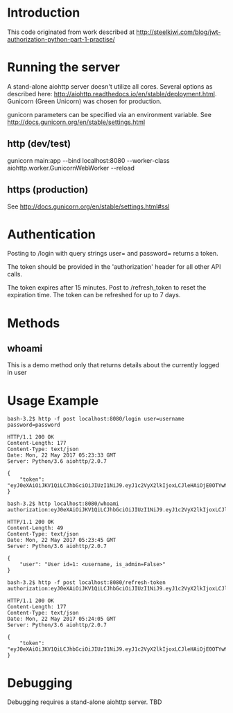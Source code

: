 # Introduction

This code originated from work described at http://steelkiwi.com/blog/jwt-authorization-python-part-1-practise/

# Running the server

A stand-alone aiohttp server doesn't utilize all cores. Several options as described here: http://aiohttp.readthedocs.io/en/stable/deployment.html. Gunicorn (Green Unicorn) was chosen for production.

gunicorn parameters can be specified via an environment variable. See http://docs.gunicorn.org/en/stable/settings.html

## http (dev/test)

gunicorn main:app --bind localhost:8080 --worker-class aiohttp.worker.GunicornWebWorker --reload

## https (production)

See http://docs.gunicorn.org/en/stable/settings.html#ssl

# Authentication

Posting to /login with query strings user= and password= returns a token.

The token should be provided in the 'authorization' header for all other API calls. 

The token expires after 15 minutes. Post to /refresh_token to reset the expiration time. The token can be refreshed for up to 7 days.

# Methods

## whoami

This is a demo method only that returns details about the currently logged in user

# Usage Example

    bash-3.2$ http -f post localhost:8080/login user=username password=password

    HTTP/1.1 200 OK
    Content-Length: 177
    Content-Type: text/json
    Date: Mon, 22 May 2017 05:23:33 GMT
    Server: Python/3.6 aiohttp/2.0.7

    {
        "token": "eyJ0eXAiOiJKV1QiLCJhbGciOiJIUzI1NiJ9.eyJ1c2VyX2lkIjoxLCJleHAiOjE0OTYwMzU1MjYsInJlZnJlc2hfZXhwIjoxNDk1NDU2ODI2LjMwMTE5M30.LRDw1wnfoDluSMBfghUJB2e4Iy8jSlLkQmIlKMet9mo"
    }

    bash-3.2$ http localhost:8080/whoami authorization:eyJ0eXAiOiJKV1QiLCJhbGciOiJIUzI1NiJ9.eyJ1c2VyX2lkIjoxLCJleHAiOjE0OTYwMzU1MjYsInJlZnJlc2hfZXhwIjoxNDk1NDU2ODI2LjMwMTE5M30.LRDw1wnfoDluSMBfghUJB2e4Iy8jSlLkQmIlKMet9mo

    HTTP/1.1 200 OK
    Content-Length: 49
    Content-Type: text/json
    Date: Mon, 22 May 2017 05:23:45 GMT
    Server: Python/3.6 aiohttp/2.0.7

    {
        "user": "User id=1: <username, is_admin=False>"
    }

    bash-3.2$ http -f post localhost:8080/refresh-token authorization:eyJ0eXAiOiJKV1QiLCJhbGciOiJIUzI1NiJ9.eyJ1c2VyX2lkIjoxLCJleHAiOjE0OTYwMzU1MjYsInJlZnJlc2hfZXhwIjoxNDk1NDU2ODI2LjMwMTE5M30.LRDw1wnfoDluSMBfghUJB2e4Iy8jSlLkQmIlKMet9mo

    HTTP/1.1 200 OK
    Content-Length: 177
    Content-Type: text/json
    Date: Mon, 22 May 2017 05:24:05 GMT
    Server: Python/3.6 aiohttp/2.0.7

    {
        "token": "eyJ0eXAiOiJKV1QiLCJhbGciOiJIUzI1NiJ9.eyJ1c2VyX2lkIjoxLCJleHAiOjE0OTYwMzU1MjYsInJlZnJlc2hfZXhwIjoxNDk1NDU2ODkwLjkzMDMyM30.V4Eye1eCzZXiGmLzvZ5vRvXMWd9xVS9tneY52YTeFo4"
    }

# Debugging

Debugging requires a stand-alone aiohttp server. TBD